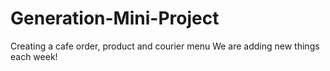 # Generation-Mini-Project
Creating a cafe order, product and courier menu
We are adding new things each week!